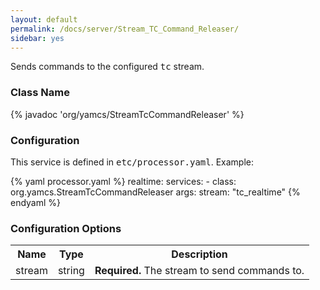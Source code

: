 ```yaml
---
layout: default
permalink: /docs/server/Stream_TC_Command_Releaser/
sidebar: yes
---
```


Sends commands to the configured <tt>tc</tt> stream.

### Class Name
{% javadoc 'org/yamcs/StreamTcCommandReleaser' %}

### Configuration

This service is defined in <tt>etc/processor.yaml</tt>. Example:

{% yaml processor.yaml %}
realtime:
  services:
    - class: org.yamcs.StreamTcCommandReleaser
      args:
        stream: "tc_realtime"
{% endyaml %}

### Configuration Options

<table class="inline">
  <tr>
    <th>Name</th>
    <th>Type</th>
    <th>Description</th>
  </tr>
  <tr>
    <td class="code">stream</td>
    <td class="code">string</td>
    <td><strong>Required.</strong> The stream to send commands to.</td>
  </tr>
</table>
